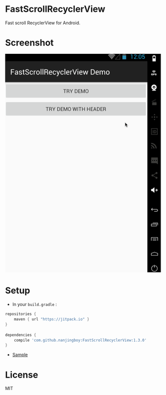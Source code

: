 # FastScrollRecyclerView

Fast scroll RecyclerView for Android.

# Screenshot

![FastScrollRecyclerView Screenshot](Screenshot.gif)

# Setup

* In your `build.gradle` :

```gradle
repositories {
    maven { url "https://jitpack.io" }
}

dependencies {
    compile 'com.github.nanjingboy:FastScrollRecyclerView:1.3.0'
}
```

* [Sample](sample/src/main)

# License

MIT